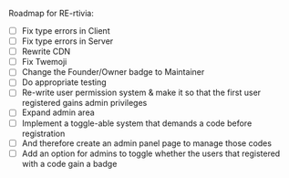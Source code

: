 Roadmap for RE-rtivia:

- [ ] Fix type errors in Client
- [ ] Fix type errors in Server
- [ ] Rewrite CDN
- [ ] Fix Twemoji
- [ ] Change the Founder/Owner badge to Maintainer
- [ ] Do appropriate testing
- [ ] Re-write user permission system & make it so that the first user registered gains admin privileges
- [ ] Expand admin area
- [ ] Implement a toggle-able system that demands a code before registration
- [ ] And therefore create an admin panel page to manage those codes
- [ ] Add an option for admins to toggle whether the users that registered with a code gain a badge
